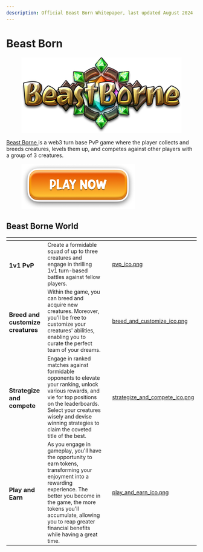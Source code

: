 ```yaml
---
description: Official Beast Born Whitepaper, last updated August 2024
---
```


# Beast Born

<figure><img src=".gitbook/assets/logo.png" alt=""><figcaption></figcaption></figure>

[Beast Borne ](https://beastborne.com/)is a web3 turn base PvP game where the player collects and breeds creatures, levels them up, and competes against other players with a group of 3 creatures.

<figure><img src=".gitbook/assets/play_now.png" alt="" width="300"><figcaption></figcaption></figure>

## Beast Borne World



<table data-view="cards" data-full-width="true"><thead><tr><th></th><th></th><th></th><th data-hidden data-card-cover data-type="files"></th></tr></thead><tbody><tr><td><h3>1v1 PvP</h3></td><td>Create a formidable squad of up to three creatures and engage in thrilling 1v1 turn-based battles against fellow players.</td><td></td><td><a href=".gitbook/assets/pvp_ico.png">pvp_ico.png</a></td></tr><tr><td><h3>Breed and customize creatures</h3></td><td>Within the game, you can breed and acquire new creatures. Moreover, you'll be free to customize your creatures' abilities, enabling you to curate the perfect team of your dreams.</td><td></td><td><a href=".gitbook/assets/breed_and_customize_ico.png">breed_and_customize_ico.png</a></td></tr><tr><td><h3>Strategize and compete</h3></td><td>Engage in ranked matches against formidable opponents to elevate your ranking, unlock various rewards, and vie for top positions on the leaderboards. Select your creatures wisely and devise winning strategies to claim the coveted title of the best.</td><td></td><td><a href=".gitbook/assets/strategize_and_compete_ico.png">strategize_and_compete_ico.png</a></td></tr><tr><td><h3>Play and Earn</h3></td><td>As you engage in gameplay, you'll have the opportunity to earn tokens, transforming your enjoyment into a rewarding experience. The better you become in the game, the more tokens you'll accumulate, allowing you to reap greater financial benefits while having a great time.</td><td></td><td><a href=".gitbook/assets/play_and_earn_ico.png">play_and_earn_ico.png</a></td></tr></tbody></table>

